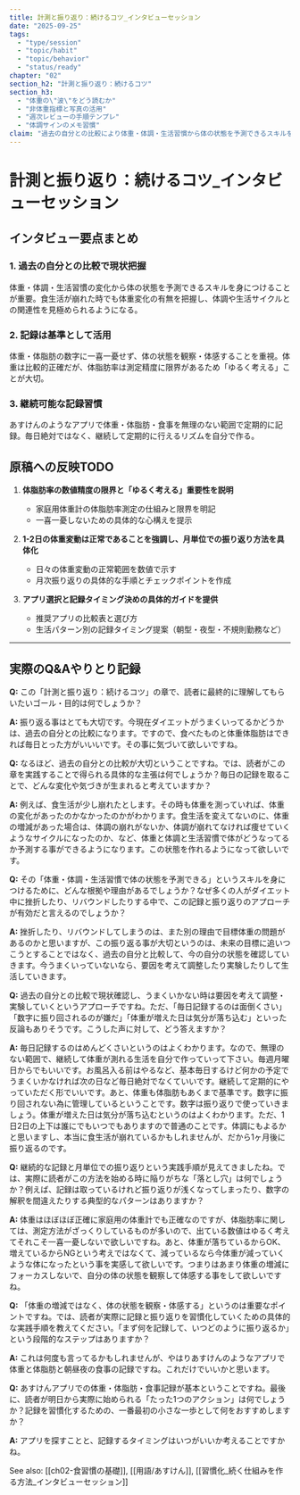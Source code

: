 ```yaml
---
title: 計測と振り返り：続けるコツ_インタビューセッション
date: "2025-09-25"
tags:
  - "type/session"
  - "topic/habit"
  - "topic/behavior"
  - "status/ready"
chapter: "02"
section_h2: "計測と振り返り：続けるコツ"
section_h3:
  - "体重の\"波\"をどう読むか"
  - "非体重指標と写真の活用"
  - "週次レビューの手順テンプレ"
  - "体調サインのメモ習慣"
claim: "過去の自分との比較により体重・体調・生活習慣から体の状態を予測できるスキルを身につけることが継続の鍵となる。"
---
```


# 計測と振り返り：続けるコツ_インタビューセッション

## インタビュー要点まとめ

### 1. 過去の自分との比較で現状把握
体重・体調・生活習慣の変化から体の状態を予測できるスキルを身につけることが重要。食生活が崩れた時でも体重変化の有無を把握し、体調や生活サイクルとの関連性を見極められるようになる。

### 2. 記録は基準として活用
体重・体脂肪の数字に一喜一憂せず、体の状態を観察・体感することを重視。体重は比較的正確だが、体脂肪率は測定精度に限界があるため「ゆるく考える」ことが大切。

### 3. 継続可能な記録習慣
あすけんのようなアプリで体重・体脂肪・食事を無理のない範囲で定期的に記録。毎日絶対ではなく、継続して定期的に行えるリズムを自分で作る。

## 原稿への反映TODO

1. **体脂肪率の数値精度の限界と「ゆるく考える」重要性を説明**
   - 家庭用体重計の体脂肪率測定の仕組みと限界を明記
   - 一喜一憂しないための具体的な心構えを提示

2. **1-2日の体重変動は正常であることを強調し、月単位での振り返り方法を具体化**
   - 日々の体重変動の正常範囲を数値で示す
   - 月次振り返りの具体的な手順とチェックポイントを作成

3. **アプリ選択と記録タイミング決めの具体的ガイドを提供**
   - 推奨アプリの比較表と選び方
   - 生活パターン別の記録タイミング提案（朝型・夜型・不規則勤務など）

---

## 実際のQ&Aやりとり記録

**Q:** この「計測と振り返り：続けるコツ」の章で、読者に最終的に理解してもらいたいゴール・目的は何でしょうか？

**A:** 振り返る事はとても大切です。今現在ダイエットがうまくいってるかどうかは、過去の自分との比較になります。ですので、食べたものと体重体脂肪はできれば毎日とった方がいいいです。その事に気づいて欲しいですね。

**Q:** なるほど、過去の自分との比較が大切ということですね。では、読者がこの章を実践することで得られる具体的な主張は何でしょうか？毎日の記録を取ることで、どんな変化や気づきが生まれると考えていますか？

**A:** 例えば、食生活が少し崩れたとします。その時も体重を測っていれば、体重の変化があったのかなかったのかがわかります。食生活を変えてないのに、体重の増減があった場合は、体調の崩れがないか、体調が崩れてなければ痩せていくようなサイクルになったのか、など、体重と体調と生活習慣で体がどうなってるか予測する事ができるようになります。この状態を作れるようになって欲しいです。

**Q:** その「体重・体調・生活習慣で体の状態を予測できる」というスキルを身につけるために、どんな根拠や理由があるでしょうか？なぜ多くの人がダイエット中に挫折したり、リバウンドしたりする中で、この記録と振り返りのアプローチが有効だと言えるのでしょうか？

**A:** 挫折したり、リバウンドしてしまうのは、また別の理由で目標体重の問題があるのかと思いますが、この振り返る事が大切というのは、未来の目標に追いつこうとすることではなく、過去の自分と比較して、今の自分の状態を確認していきます。今うまくいっていないなら、要因を考えて調整したり実験したりして生活していきます。

**Q:** 過去の自分との比較で現状確認し、うまくいかない時は要因を考えて調整・実験していくというアプローチですね。ただ、「毎日記録するのは面倒くさい」「数字に振り回されるのが嫌だ」「体重が増えた日は気分が落ち込む」といった反論もありそうです。こうした声に対して、どう答えますか？

**A:** 毎日記録するのはめんどくさいというのはよくわかります。なので、無理のない範囲で、継続して体重が測れる生活を自分で作っていって下さい。毎週月曜日からでもいいです。お風呂入る前はやるなど、基本毎日するけど何かの予定でうまくいかなければ次の日など毎日絶対でなくていいです。継続して定期的にやっていただく形でいいです。あと、体重も体脂肪もあくまで基準です。数字に振り回されない為に管理しているということです。数字は振り返りで使っていきましょう。体重が増えた日は気分が落ち込むというのはよくわかります。ただ、1日2日の上下は誰にでもいつでもありますので普通のことです。体調にもよるかと思いますし、本当に食生活が崩れているかもしれませんが、だから1ヶ月後に振り返るのです。

**Q:** 継続的な記録と月単位での振り返りという実践手順が見えてきましたね。では、実際に読者がこの方法を始める時に陥りがちな「落とし穴」は何でしょうか？例えば、記録は取っているけれど振り返りが浅くなってしまったり、数字の解釈を間違えたりする典型的なパターンはありますか？

**A:** 体重はほぼほぼ正確に家庭用の体重計でも正確なのですが、体脂肪率に関しては、測定方法がざっくりしているものが多いので、出ている数値はゆるく考えてそれこそ一喜一憂しないで欲しいですね。あと、体重が落ちているからOK、増えているからNGという考えではなくて、減っているなら今体重が減っていくような体になったという事を実感して欲しいです。つまりはあまり体重の増減にフォーカスしないで、自分の体の状態を観察して体感する事をして欲しいですね。

**Q:** 「体重の増減ではなく、体の状態を観察・体感する」というのは重要なポイントですね。では、読者が実際に記録と振り返りを習慣化していくための具体的な実践手順を教えてください。「まず何を記録して、いつどのように振り返るか」という段階的なステップはありますか？

**A:** これは何度も言ってるかもしれませんが、やはりあすけんのようなアプリで体重と体脂肪と朝昼夜の食事の記録ですね。これだけでいいかと思います。

**Q:** あすけんアプリでの体重・体脂肪・食事記録が基本ということですね。最後に、読者が明日から実際に始められる「たった1つのアクション」は何でしょうか？記録を習慣化するための、一番最初の小さな一歩として何をおすすめしますか？

**A:** アプリを探すことと、記録するタイミングはいつがいいか考えることですかね。

See also: [[ch02-食習慣の基礎]], [[用語/あすけん]], [[習慣化_続く仕組みを作る方法_インタビューセッション]]